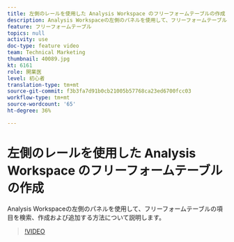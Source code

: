 ```yaml
---
title: 左側のレールを使用した Analysis Workspace のフリーフォームテーブルの作成
description: Analysis Workspaceの左側のパネルを使用して、フリーフォームテーブルの項目を検索、作成および追加する方法について説明します。
feature: フリーフォームテーブル
topics: null
activity: use
doc-type: feature video
team: Technical Marketing
thumbnail: 40089.jpg
kt: 6161
role: 開業医
level: 初心者
translation-type: tm+mt
source-git-commit: f3b3fa7d91b0cb21005b57768ca23ed6700fcc03
workflow-type: tm+mt
source-wordcount: '65'
ht-degree: 36%

---
```



# 左側のレールを使用した Analysis Workspace のフリーフォームテーブルの作成

Analysis Workspaceの左側のパネルを使用して、フリーフォームテーブルの項目を検索、作成および追加する方法について説明します。

>[!VIDEO](https://video.tv.adobe.com/v/40089/?quality=12&learn=on)
